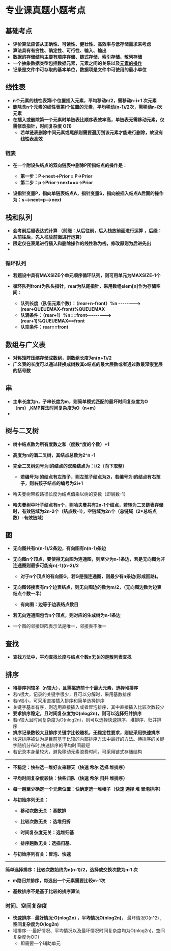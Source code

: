 # 专业课真题小题考点

## 基础考点

- **评价算法应该从正确性、可读性、健壮性、高效率与低存储需求来考虑**
- **算法具有有穷性、确定性、可行性、输入、输出**
- **数据的存储结构主要有顺序存储、链式存储、索引存储、散列存储**
- **一个抽象数据类型包括数据元素，元素之间的关系以及<u>元素的操作</u>**
- **记录是文件中可存取的基本单位，数据项是文件中可使用的最小单位**

## 线性表

- **n个元素的线性表第i个位置插入元素，平均移动n/2，需移动n-i+1 次元素**
- **删除含n个元素的线性表第i个位置的元素，平均移动(n-1)/2次，需移动n-i次元素**
- **在插入或删除第一个元素时单链表比顺序表效率高，单链表无需移动元素，仅需修改指针，时间复杂度 O(1)**
  - **若单链表删除中间元素或尾部则需要遍历到该元素才能进行删除，故没有线性表高效**

### 链表

- **在一个附设头结点的双向链表中删除P所指结点的操作是：**
  - **第一步：P->next->Prior = P->Prior**
  - **第二步：p->Prior->next==c->Prior**

- **设指针变量P，指向单链表结点A，指针变量S，指向被插入结点A后面的操作为：s-->next=p-->next**

## 栈和队列

- **会考前后缀表达式计算  （前缀：从后往前，后入栈放前面进行运算 ，后缀：从前往后，先入栈放前面进行运算）**
- **限定仅在表尾进行插入和删除操作的线性称为栈，修改原则为后进先出**
- 

### 循环队列

- **若题设中具有MAXSIZE个单元顺序循环队列，则可用单元为MAXSIZE-1个**

- **循环队列front为队头指针，rear为队尾指针，采用数组elem[n]作为存储空间：**
  - **队列长度（队伍元素个数）：（rear+n-front）%n --------> (rear+QUEUEMAX-front)%QUEUEMAX**
  - **队满条件：（rear+1）%n==front--------->(rear+1)%QUEUEMAX==front**
  - **队空条件：rear==front**

## 数组与广义表

- **对称矩阵压缩存储成数组，则数组长度为n(n+1)/2**
- **广义表的长度可以通过转换成树数其o结点的最大层数或者通过数最深嵌套层的括号数**

## 串

- **主串长度为n，子串长度为m，则简单模式匹配的最坏时间复杂度为O（nm）,KMP算法时间复杂度为O（n+m）**
- 

## 树与二叉树

- **树中结点数为所有度数之和（度数*度的个数）+1**

- **高度为n的满二叉树，其结点总数为2^n -1**
- **完全二叉树边号为i的结点的双亲结点为：i/2（向下取整）**
  - **若编号为i的结点有左孩子，则左孩子结点为2i，若编号为i的结点有右孩子，则右孩子结点的编号为2i+1**

- 哈夫曼树带权路径长度为结点值乘以树的变数（即层数-1）
- **哈夫曼树中叶子结点有n个，则哈夫曼共有2n-1个结点，若转为二叉链表存储时，有效链域为2n-2个（结点数-1），空链域为2n个（总链域（2*总结点数）-有效链域）**

## 图

- **无向图共有n(n-1)/2条边，有向图有n(n-1)条边**

- **无向图n个顶点，要使得无向图为连通图，则至少为n-1条边，若是无向图为非连通图则最多可能有n(-1)(n-2)/2** 

  -  **对于n个顶点的有向图G，若G是强连通图，则最少有n条边(形成回路)。**

- **无向图邻接表有m个边表结点，则无向图边的数为m/2，（无向图边数为边表结点个数一半）**

  - **有向图：边等于边表结点数目**

- **若无向连通图包含n个顶点，则对应的生成树为n-1条边**

- 一个图的邻接矩阵表示法是唯一，邻接表不唯一

  

## 查找

- **查找方法中，平均查找长度与结点个数n无关的是散列表查找**

## 排序

- **待排序列较多（n较大），且需挑选前十个最大元素，选择堆排序**
- 若n很大，记录的关键字很少，且可以分解时，采用基数排序
- 若n较小，可采用直接插入排序和简单选择排序
- 关键字基本有序，则选用直接插入或者冒泡排序，其中直接插入比较次数较少
- **要求排序稳定，且时间复杂度为O(nlog2n)，则可以选择归并排序**
- 若n较大且时间复杂度为O(nlog2n)，则可以选择快速排序、堆排序、归并排序
- **排序记录数较大且排序关键字比较随机，无稳定性要求，则应采用快速排序**
- 快速排序被认为是目前基于比较的内部排序方法中最好的方法。待排序的关键字随机分布时,快速排序的平均时间最短
- 若记录本身量较大，避免移动元素浪费时间，可采用链式存储结构

------

- **不稳定：快些选一堆好友来聊天（快速 希尔 选择 堆排序）**

- **平均时间复杂度较快：快些归队（快速 希尔 归并 堆排序）**

- **每一趟至少确定一个元素位置：快确定选一堆帽子（快速 选择 堆 冒泡排序）**

- **与初始序列无关：**

  - **移动次数无关 ：基数排**

  - **比较次数无关 ：选堆归折**

  - **时间复杂度无关：选堆归基**

  - **排序趟数无关：选插归基**、

- **与初始序列有关：冒泡、快速**

- ------

  **简单选择排序：比较次数始终为n(n-1)/2，选择或交换次数为n-1 次**

- **m路归并排序，每选出一个元素需要比较m-1次**

- **基数排序不是基于比较的排序算法**

### 时间、空间复杂度

- **快速排序**--**最好情况:O(nlog2n) ，平均情况O(nlog2n)**， 最坏情况O(n^2)  ,**空间复杂度为O(log2n)** 
- 堆排序---最好情况、平均情况以及最坏情况时间复杂度均为O(nlog2n)，空间复杂度为O(1)
  - 即需要一个辅助单元



 




